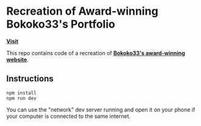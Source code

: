 # Recreation of Award-winning Bokoko33's Portfolio

**[Visit](https://tanish-basu.netlify.app/)**

This repo contains code of a recreation of **[Bokoko33's award-winning website](https://bokoko33.me/)**. 


## Instructions

```
npm install
npm run dev
```

You can use the "network" dev server running and open it on your phone if your computer is connected to the same internet.
